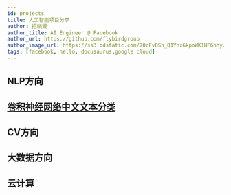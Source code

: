 ```yaml
---
id: projects
title: 人工智能项目分享
author: 招晓贤
author_title: AI Engineer @ Facebook
author_url: https://github.com/flybirdgroup
author_image_url: https://ss3.bdstatic.com/70cFv8Sh_Q1YnxGkpoWK1HF6hhy/it/u=1615738601,1434436036&fm=26&gp=0.jpg
tags: [facebook, hello, docusaurus,google cloud]
---
```

## NLP方向
## [卷积神经网络中文文本分类](https://github.com/flybirdgroup/text_classifer)

## CV方向

## 大数据方向

## 云计算


